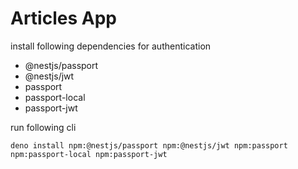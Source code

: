 # Articles App

install following dependencies for authentication

- @nestjs/passport
- @nestjs/jwt
- passport
- passport-local
- passport-jwt

run following cli

```nodejs
deno install npm:@nestjs/passport npm:@nestjs/jwt npm:passport npm:passport-local npm:passport-jwt
```
